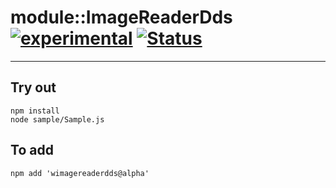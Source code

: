 
# module::ImageReaderDds [![experimental](https://img.shields.io/badge/stability-experimental-orange.svg)](https://github.com/emersion/stability-badges#experimental) [![Status](https://github.com/Wandalen/wImageReaderDds/workflows/Test/badge.svg)](https://github.com/Wandalen/wImageReaderDds/actions?query=workflow%3ATest)

___

## Try out
```
npm install
node sample/Sample.js
```

## To add
```
npm add 'wimagereaderdds@alpha'
```

